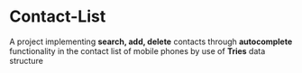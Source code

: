 # Contact-List
A project implementing **search, add, delete** contacts through **autocomplete** functionality in the contact list of mobile phones by use of **Tries** data structure

